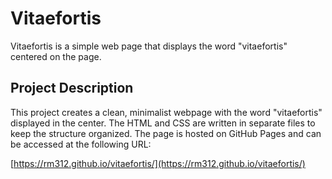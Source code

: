 # Vitaefortis

Vitaefortis is a simple web page that displays the word "vitaefortis" centered on the page.

## Project Description

This project creates a clean, minimalist webpage with the word "vitaefortis" displayed in the center. The HTML and CSS are written in separate files to keep the structure organized. The page is hosted on GitHub Pages and can be accessed at the following URL:

[https://rm312.github.io/vitaefortis/](https://rm312.github.io/vitaefortis/)
